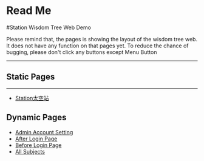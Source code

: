 Read Me
===========================
#Station Wisdom Tree Web Demo

Please remind that, the pages is showing the layout of the wisdom tree web.
It does not have any function on that pages yet.
To reduce the chance of bugging, please don't click any buttons except Menu Button

****
## Static Pages
------
* [Station太空站](http://www.stationwisdomtree.tk/Station/Account.xhtml) 

## Dynamic Pages
* [Admin Account Setting](http://www.stationwisdomtree.tk/Station/Account.xhtml) 
* [After Login Page](http://www.stationwisdomtree.tk/Station/AfterLogin.xhtml) 
* [Before Login Page](http://www.stationwisdomtree.tk/Station/BeforeLogin.xhtml) 
* [All Subjects](http://www.stationwisdomtree.tk/Station/AllSubject.xhtml) 
